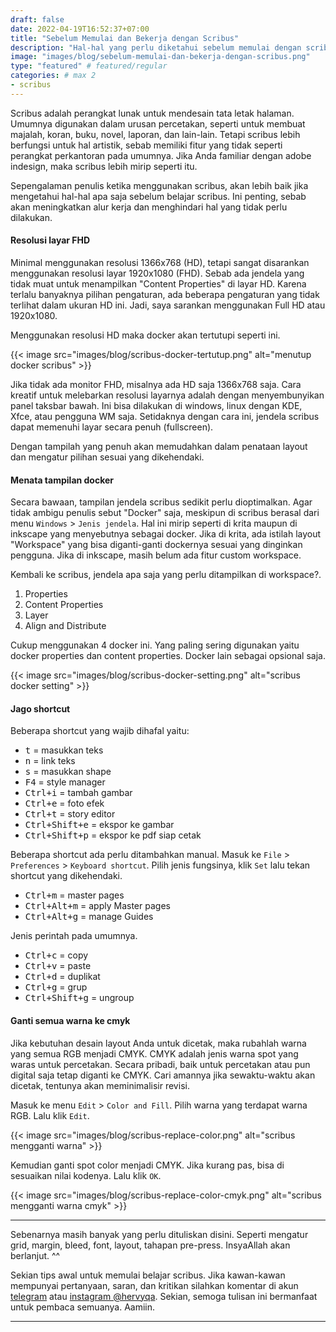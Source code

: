 ```yaml
---
draft: false
date: 2022-04-19T16:52:37+07:00
title: "Sebelum Memulai dan Bekerja dengan Scribus"
description: "Hal-hal yang perlu diketahui sebelum memulai dengan scribus. Kamu wajib tahu."
image: "images/blog/sebelum-memulai-dan-bekerja-dengan-scribus.png"
type: "featured" # featured/regular
categories: # max 2
- scribus
---
```


Scribus adalah perangkat lunak untuk mendesain tata letak halaman. Umumnya digunakan dalam urusan percetakan, seperti untuk membuat majalah, koran, buku, novel, laporan, dan lain-lain. Tetapi scribus lebih berfungsi untuk hal artistik, sebab memiliki fitur yang tidak seperti perangkat perkantoran pada umumnya. Jika Anda familiar dengan adobe indesign, maka scribus lebih mirip seperti itu.

Sepengalaman penulis ketika menggunakan scribus, akan lebih baik jika mengetahui hal-hal apa saja sebelum belajar scribus. Ini penting, sebab akan meningkatkan alur kerja dan menghindari hal yang tidak perlu dilakukan.

#### Resolusi layar FHD

Minimal menggunakan resolusi 1366x768 (HD), tetapi sangat disarankan menggunakan resolusi layar 1920x1080 (FHD). Sebab ada jendela yang tidak muat untuk menampilkan "Content Properties" di layar HD. Karena terlalu banyaknya pilihan pengaturan, ada beberapa pengaturan yang tidak terlihat dalam ukuran HD ini. Jadi, saya sarankan menggunakan Full HD atau 1920x1080.

Menggunakan resolusi HD maka docker akan tertutupi seperti ini.

{{< image src="images/blog/scribus-docker-tertutup.png" alt="menutup docker scribus" >}}

Jika tidak ada monitor FHD, misalnya ada HD saja 1366x768 saja. Cara kreatif untuk melebarkan resolusi layarnya adalah dengan menyembunyikan panel taksbar bawah. Ini bisa dilakukan di windows, linux dengan KDE, Xfce, atau pengguna WM saja. Setidaknya dengan cara ini, jendela scribus dapat memenuhi layar secara penuh (fullscreen).

Dengan tampilah yang penuh akan memudahkan dalam penataan layout dan mengatur pilihan sesuai yang dikehendaki.

#### Menata tampilan docker

Secara bawaan, tampilan jendela scribus sedikit perlu dioptimalkan. Agar tidak ambigu penulis sebut "Docker" saja, meskipun di scribus berasal dari menu `Windows` > `Jenis jendela`. Hal ini mirip seperti di krita maupun di inkscape yang menyebutnya sebagai docker. Jika di krita, ada istilah layout "Workspace" yang bisa diganti-ganti dockernya sesuai yang dinginkan pengguna. Jika di inkscape, masih belum ada fitur custom workspace.

Kembali ke scribus, jendela apa saja yang perlu ditampilkan di workspace?.

1. Properties
2. Content Properties
3. Layer
4. Align and Distribute

Cukup menggunakan 4 docker ini. Yang paling sering digunakan yaitu docker properties dan content properties. Docker lain sebagai opsional saja.

{{< image src="images/blog/scribus-docker-setting.png" alt="scribus docker setting" >}}

#### Jago shortcut

Beberapa shortcut yang wajib dihafal yaitu:

- <kbd><kbd>t</kbd></kbd> = masukkan teks
- <kbd><kbd>n</kbd></kbd> = link teks
- <kbd><kbd>s</kbd></kbd> = masukkan shape
- <kbd><kbd>F4</kbd></kbd> = style manager
- <kbd><kbd>Ctrl</kbd>+<kbd>i</kbd></kbd> = tambah gambar
- <kbd><kbd>Ctrl</kbd>+<kbd>e</kbd></kbd> = foto efek
- <kbd><kbd>Ctrl</kbd>+<kbd>t</kbd></kbd> = story editor
- <kbd><kbd>Ctrl</kbd>+<kbd>Shift</kbd>+<kbd>e</kbd></kbd> = ekspor ke gambar
- <kbd><kbd>Ctrl</kbd>+<kbd>Shift</kbd>+<kbd>p</kbd></kbd> = ekspor ke pdf siap cetak

Beberapa shortcut ada perlu ditambahkan manual. Masuk ke `File` > `Preferences` > `Keyboard shortcut`. Pilih jenis fungsinya, klik `Set` lalu tekan shortcut yang dikehendaki.
- <kbd><kbd>Ctrl</kbd>+<kbd>m</kbd></kbd> = master pages
- <kbd><kbd>Ctrl</kbd>+<kbd>Alt</kbd>+<kbd>m</kbd></kbd> = apply Master pages
- <kbd><kbd>Ctrl</kbd>+<kbd>Alt</kbd>+<kbd>g</kbd></kbd> = manage Guides

Jenis perintah pada umumnya.
- <kbd><kbd>Ctrl</kbd>+<kbd>c</kbd></kbd> = copy
- <kbd><kbd>Ctrl</kbd>+<kbd>v</kbd></kbd> = paste
- <kbd><kbd>Ctrl</kbd>+<kbd>d</kbd></kbd> = duplikat
- <kbd><kbd>Ctrl</kbd>+<kbd>g</kbd></kbd> = grup
- <kbd><kbd>Ctrl</kbd>+<kbd>Shift</kbd>+<kbd>g</kbd></kbd> = ungroup

#### Ganti semua warna ke cmyk

Jika kebutuhan desain layout Anda untuk dicetak, maka rubahlah warna yang semua RGB menjadi CMYK. CMYK adalah jenis warna spot yang waras untuk percetakan. Secara pribadi, baik untuk percetakan atau pun digital saja tetap diganti ke CMYK. Cari amannya jika sewaktu-waktu akan dicetak, tentunya akan meminimalisir revisi.

Masuk ke menu `Edit` > `Color and Fill`. Pilih warna yang terdapat warna RGB. Lalu klik `Edit`.

{{< image src="images/blog/scribus-replace-color.png" alt="scribus mengganti warna" >}}

Kemudian ganti spot color menjadi CMYK. Jika kurang pas, bisa di sesuaikan nilai kodenya. Lalu klik `OK`.

{{< image src="images/blog/scribus-replace-color-cmyk.png" alt="scribus mengganti warna cmyk" >}}

***

Sebenarnya masih banyak yang perlu dituliskan disini. Seperti mengatur grid, margin, bleed, font, layout, tahapan pre-press. InsyaAllah akan berlanjut. ^^

Sekian tips awal untuk memulai belajar scribus. Jika kawan-kawan mempunyai pertanyaan, saran, dan kritikan silahkan komentar di akun [telegram](https://t.me/hervyqa) atau [instagram @hervyqa](https://instagram.com/hervyqa). Sekian, semoga tulisan ini bermanfaat untuk pembaca semuanya. Aamiin.

***

<!--
#### Tahapan prepress

#### Menentukan grid dan margin

#### Menentukan halaman dan bleed

#### Perencanaan font

#### Perancangan layout

##### Sub Judul
-->

